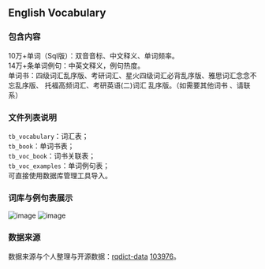 ## English Vocabulary

### 包含内容

10万+单词（Sql版）：双音音标、中文释义、单词频率。  
14万+条单词例句：中英文释义，例句热度。  
单词书：四级词汇乱序版、考研词汇、星火四级词汇必背乱序版、雅思词汇念念不忘乱序版、
托福高频词汇、考研英语(二)词汇 乱序版。（如需要其他词书 、请联系）

### 文件列表说明
`tb_vocabulary`：词汇表；  
`tb_book`：单词书表；  
`tb_voc_book`：词书关联表；  
`tb_voc_examples`：单词例句表；  
可直接使用数据库管理工具导入。

### 词库与例句表展示
![image](https://github.com/user-attachments/assets/563ec389-5370-4970-b5d3-3806443c962f)
![image](https://github.com/user-attachments/assets/e7ef83c9-37a8-4998-ba2a-3e9ae52a68e3)
### 数据来源
数据来源与个人整理与开源数据：[rqdict-data](https://github.com/Rusell-Wu/rqdict-data) [103976](https://github.com/1eez/103976)。

